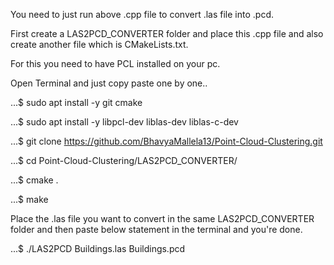 You need to just run above .cpp file to convert .las file into .pcd.

First create a LAS2PCD_CONVERTER folder and place this .cpp file and also create another file which is CMakeLists.txt.

For this you need to have PCL installed on your pc.

Open Terminal and just copy paste one by one..

...$ sudo apt install -y git cmake

...$ sudo apt install -y libpcl-dev liblas-dev liblas-c-dev

...$ git clone https://github.com/BhavyaMallela13/Point-Cloud-Clustering.git

...$ cd Point-Cloud-Clustering/LAS2PCD_CONVERTER/

...$ cmake .

...$ make

Place the .las file you want to convert in the same LAS2PCD_CONVERTER folder and then paste below statement in the terminal and you're done.

...$ ./LAS2PCD Buildings.las Buildings.pcd




